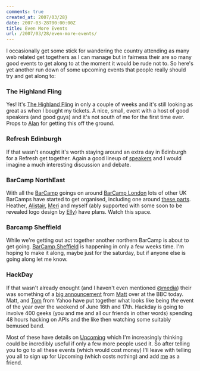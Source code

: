 ```yaml
---
comments: true
created_at: 2007/03/28}
date: 2007-03-28T00:00:00Z
title: Even More Events
url: /2007/03/28/even-more-events/
---
```


I occasionally get some stick for wandering the country attending as many web related get togethers as I can manage but in fairness their are so many good events to get along to at the moment it would be rude not to. So here's yet another run down of some upcoming events that people really should try and get along to:

### The Highland Fling

Yes! It's [The Highland Fling](http://thehighlandfling.com) in only a couple of weeks and it's still looking as great as when I bought my tickets. A nice, small, event with a host of good speakers (and good guys) and it's not south of me for the first time ever. Props to [Alan](http://www.alanwhitewebdevelopment.com/) for getting this off the ground.

### Refresh Edinburgh

If that wasn't enought it's worth staying around an extra day in Edinburgh for a Refresh get together. Again a good lineup of [speakers](http://groups.google.com/group/refresh-edinburgh/browse_thread/thread/be872d4891580ee4) and I would imagine a much interesting discussion and debate.

### BarCamp NorthEast

With all the [BarCamp](http://barcamp.org) goings on around [BarCamp London](http://barcamp.org/BarCampLondon2) lots of other UK BarCamps have started to get organised, including one around [these parts](http://barcamp.org/BarCampNorthEast). Heather, [Alistair](http://www.agm.me.uk/blog), [Meri](http://blog.meriwilliams.com/) and myself (ably supported with some soon to be revealed logo design by [Elly](http://www.ellythompson.co.uk/blog/)) have plans. Watch this space.

### Barcamp Sheffield

While we're getting out act together another northern BarCamp is about to get going. [BarCamp Sheffield](http://barcamp.org/BarCampSheffield) is happening in only a few weeks time. I'm hoping to make it along, maybe just for the saturday, but if anyone else is going along let me know.

### HackDay

If that wasn't already enought (and I haven't even mentioned [@media](http://www.vivabit.com/atmedia2007/)) their was something of a [big announcement](http://backstage.bbc.co.uk/news/archives/2007/03/hack_day_2007_g.html) from [Matt](http://www.thelondonbiker.com/blog/) over at the BBC today. Matt, and [Tom](http://www.plasticbag.org/) from Yahoo have put together what looks like being *the* event of the year over the weekend of June 16th and 17th. Hackday is going to involve 400 geeks (you and me and all our friends in other words) spending 48 hours hacking on APIs and the like then watching some suitably bemused band.

Most of these have details on [Upcoming](http://upcoming.org) which I'm increasingly thinking could be incredibly useful if only a few more people used it. So after telling you to go to all these events (which would cost money) I'll leave with telling you all to sign up for Upcoming (which costs nothing) and add [me](http://upcoming.org/user/52694/) as a friend.
